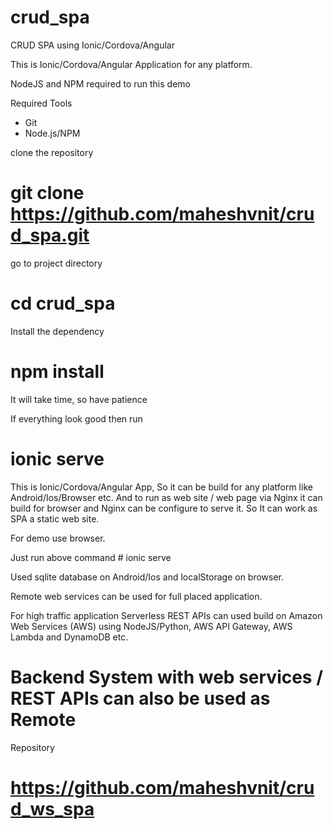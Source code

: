 # crud_spa
CRUD SPA using Ionic/Cordova/Angular

This is Ionic/Cordova/Angular Application for any platform.

NodeJS and NPM required to run this demo

Required Tools
- Git
- Node.js/NPM

clone the repository 

# git clone https://github.com/maheshvnit/crud_spa.git

go to project directory

# cd crud_spa

Install the dependency 

# npm install

It will take time, so have patience 

If everything look good then run

# ionic serve


This is Ionic/Cordova/Angular App, So it can be build for any platform like Android/Ios/Browser etc.
And to run as web site / web page via Nginx it can build for browser and Nginx can be configure to serve it.
So It can work as SPA a static web site.

For demo use browser.

Just run above command # ionic serve

Used sqlite database on Android/Ios and localStorage on browser.

Remote web services can be used for full placed application.

For high traffic application Serverless REST APIs can used build on Amazon Web Services (AWS) using NodeJS/Python, AWS API Gateway, AWS Lambda and DynamoDB etc.

# Backend System with web services / REST APIs can also be used as Remote

Repository
# https://github.com/maheshvnit/crud_ws_spa

